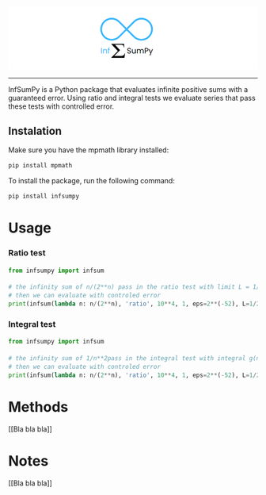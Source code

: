 ![InfSumPy Logo](https://github.com/wellington36/InfSumPy/blob/main/man/figures/logo_README.png)

--------------------------------------------------------------------------------

InfSumPy is a Python package that evaluates infinite positive sums with a guaranteed error.
Using ratio and integral tests we evaluate series that pass these tests with controlled error.

## Instalation

Make sure you have the mpmath library installed:

```bash
pip install mpmath
```

To install the package, run the following command:

```bash
pip install infsumpy
```

# Usage
### Ratio test
```py
from infsumpy import infsum

# the infinity sum of n/(2**n) pass in the ratio test with limit L = 1/2,
# then we can evaluate with controled error
print(infsum(lambda n: n/(2**n), 'ratio', 10**4, 1, eps=2**(-52), L=1/2))
```

### Integral test
```py
from infsumpy import infsum

# the infinity sum of 1/n**2pass in the integral test with integral g(n),
# then we can evaluate with controled error
print(infsum(lambda n: n/(2**n), 'ratio', 10**4, 1, eps=2**(-52), L=1/2))
```

# Methods

[[Bla bla bla]]

# Notes

[[Bla bla bla]]
